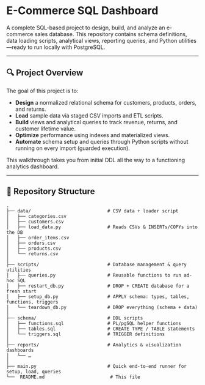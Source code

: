 # E-Commerce SQL Dashboard

A complete SQL-based project to design, build, and analyze an e-commerce sales database. This repository contains schema definitions, data loading scripts, analytical views, reporting queries, and Python utilities—ready to run locally with PostgreSQL.

---

## 🔍 Project Overview

The goal of this project is to:

* **Design** a normalized relational schema for customers, products, orders, and returns.
* **Load** sample data via staged CSV imports and ETL scripts.
* **Build** views and analytical queries to track revenue, returns, and customer lifetime value.
* **Optimize** performance using indexes and materialized views.
* **Automate** schema setup and queries through Python scripts without running on every import (guarded execution).

This walkthrough takes you from initial DDL all the way to a functioning analytics dashboard.

---

## 📁 Repository Structure

```
.
├── data/                            # CSV data + loader script 
│   ├── categories.csv
│   ├── customers.csv
│   ├── load_data.py                 # Reads CSVs & INSERTs/COPYs into the DB
│   ├── order_items.csv
│   ├── orders.csv
│   ├── products.csv
│   └── returns.csv
│
├── scripts/                         # Database management & query utilities
│   ├── queries.py                   # Reusable functions to run ad-hoc SQL
│   ├── restart_db.py                # DROP + CREATE database for a fresh start
│   ├── setup_db.py                  # APPLY schema: types, tables, functions, triggers
│   └── teardown_db.py               # DROP everything (schema + data)
│
├── schema/                          # DDL scripts
│   ├── functions.sql                # PL/pgSQL helper functions
│   ├── tables.sql                   # CREATE TYPE / TABLE statements
│   └── triggers.sql                 # TRIGGER definitions
│
├── reports/                         # Analytics & visualization dashboards 
│   └── …                            
│
├── main.py                          # Quick end-to-end runner for setup, load, queries
└──  README.md                        # This file
```
